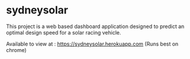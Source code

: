 # sydneysolar

This project is a web based dashboard application designed to predict an optimal design speed for a solar racing vehicle. 

Available to view at : https://sydneysolar.herokuapp.com (Runs best on chrome)
